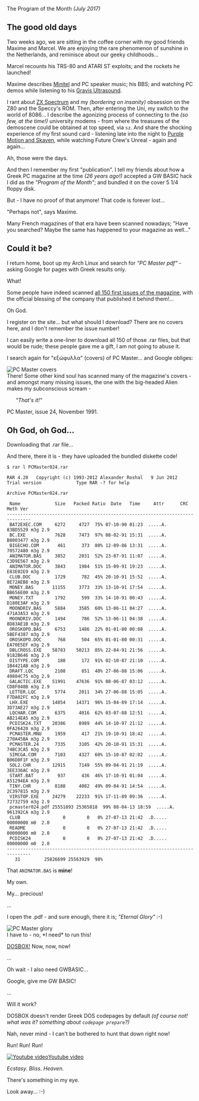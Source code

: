 The Program of the Month *(July 2017)*

## The good old days

Two weeks ago, we are sitting in the coffee corner with my good friends Maxime and Marcel.
We are enjoying the rare phenomenon of sunshine in the Netherlands, and reminisce about
our geeky childhoods...

Marcel recounts his TRS-80 and ATARI ST exploits; and the rockets he launched!

Maxime describes <a href="https://en.wikipedia.org/wiki/Minitel" target="_blank">Minitel</a>
and PC speaker music; his BBS; and watching PC demos while listening to his
<a href="https://en.wikipedia.org/wiki/Gravis_Ultrasound" target="_blank">Gravis Ultrasound</a>.

I rant about <a href="http://en.wikipedia.org/wiki/ZX_Spectrum#ZX_Spectrum_16K.2F48K"
target="_blank">ZX Spectrum</a> and my *(bordering on insanity)* obsession on the Z80
and the Speccy's ROM. Then, after entering the Uni, my switch to the world of 8086... 
I describe the agonizing process of connecting to the *(so few, at the
time!)* university modems - from where the treasures of the demoscene could be
obtained at top speed, via `sz`. And share the shocking experience of my first
sound card - listening late into the night to
<a href="https://www.youtube.com/watch?v=9qFQBcsUOWc&index=7&list=RDDmhtc5S4atU"
target="_blank">Purple Motion and Skaven</a>, while watching Future Crew's Unreal - again
and again...

Ah, those were the days.

And then I remember my first "publication". I tell my friends about how
a Greek PC magazine at the time *(26 years ago!)* accepted a GW BASIC hack 
I did as the *"Program of the Month"*; and bundled it on the cover 5 1/4 floppy
disk.

But - I have no proof of that anymore! That code is forever lost...

"Perhaps not", says Maxime.

Many French magazines of that era have been scanned nowadays; "Have you searched?
Maybe the same has happened to your magazine as well..."

## Could it be?

I return home, boot up my Arch Linux and search for *"PC Master pdf"* - asking
Google for pages with Greek results only.

What!

Some people have indeed scanned <a href="http://www.iamretro.gr/pc-master/"
target="_blank">all 150 first issues of the magazine</a>, with the official blessing
of the company that published it behind them!...

Oh God. 

I register on the site... but what should I download? There are no covers here,
and I don't remember the issue number!

I can easily write a one-liner to download all 150 of those .rar files,
but that would be rude; these people gave me a gift, I am not going to abuse it.

I search again for "εξώφυλλα" (covers) of PC Master... and Google obliges:

<img src="covers.png" alt="PC Master covers">

<br>
There! Some other kind soul has scanned many of the magazine's covers - and amongst
many missing issues, the one with the big-headed Alien makes my subconscious scream -

&nbsp;&nbsp;&nbsp;&nbsp;&nbsp; *"That's it!"*

PC Master, issue 24, November 1991.

## Oh God, oh God...

Downloading that .rar file...

And there, there it is - they have uploaded the bundled diskette code!

    $ rar l PCMaster024.rar 
    
    RAR 4.20   Copyright (c) 1993-2012 Alexander Roshal   9 Jun 2012
    Trial version             Type RAR -? for help
    
    Archive PCMaster024.rar
    
     Name             Size   Packed Ratio  Date   Time     Attr      CRC   Meth Ver
    -------------------------------------------------------------------------------
     BAT2EXEC.COM     6272     4727  75% 07-10-90 01:23  .....A.   83BD5529 m3g 2.9
     BC.EXE           7628     7473  97% 08-02-91 15:31  .....A.   B8003477 m3g 2.9
     BIGECHO.COM       461      373  80% 12-09-86 13:31  .....A.   70572480 m3g 2.9
     ANIMATOR.BAS     3852     2031  52% 23-07-91 11:07  .....A.   C3D9E567 m3g 2.9
     ANIMATOR.DOC     3843     1984  51% 15-09-91 19:23  .....A.   E83E02E9 m3g 2.9
     CLUB.DOC         1729      782  45% 20-10-91 15:52  .....A.   8E72AEB8 m3g 2.9
     MONEY.BAS       11155     3773  33% 13-10-91 17:54  .....A.   BB656E00 m3g 2.9
     MONEY.TXT        1792      599  33% 14-10-91 00:43  .....A.   D180E3AF m3g 2.9
     MOONDRIV.BAS     5884     3585  60% 13-06-11 04:27  .....A.   471A3A53 m3g 2.9
     MOONDRIV.DOC     1494      786  52% 13-06-11 04:38  .....A.   8D83AE1B m3g 2.9
     OROSKOPO.BAS     6753     1486  22% 01-01-80 00:08  .....A.   5BEF4387 m3g 2.9
     OROSKOPO.DOC      768      504  65% 01-01-80 00:31  .....A.   EA70E5EF m3g 2.9
     DBLCROSS.EXE    58783    50213  85% 22-04-91 21:56  .....A.   9182B646 m3g 2.9
     DISTYPE.COM       188      172  91% 02-10-87 21:10  .....A.   1B4421AB m3g 2.9
     DRAFT.LQC        2108      851  40% 27-06-88 15:06  .....A.   40884C75 m3g 2.9
     GALACTIC.EXE    51991    47636  91% 08-06-87 03:12  .....A.   CD8F048B m3g 2.9
     LETTER.LQC       5774     2011  34% 27-06-88 15:05  .....A.   F7DA02FC m3g 2.9
     LHX.EXE         14854    14371  96% 15-04-89 17:14  .....A.   3D73AE27 m3g 2.9
     LQCHAR.COM       6375     4016  62% 03-07-88 12:51  .....A.   AB214EA5 m3g 2.9
     PCDISK24.TXT    20386     8989  44% 14-10-97 21:12  .....A.   0FA26420 m3g 2.9
     PCMASTER.MNU     1959      417  21% 19-10-91 18:42  .....A.   270A45BA m3g 2.9
     PCMASTER.24      7335     3105  42% 20-10-91 15:31  .....A.   74BC3CA5 m3g 2.9
     SIMCGA.COM       7103     4327  60% 15-10-87 02:02  .....A.   B06D0F1F m3g 2.9
     SOL2.CHR        12915     7149  55% 09-04-91 21:19  .....A.   3EE336AC m3g 2.9
     START.BAT         937      436  46% 17-10-91 01:04  .....A.   A51294EA m3g 2.9
     TINY.CHR         8188     4082  49% 09-04-91 14:54  .....A.   2C397815 m3g 2.9
     VIRSTOP.EXE     24279    22233  91% 17-11-89 09:36  .....A.   72732759 m3g 2.9
     pcmaster024.pdf 25551893 25365818  99% 08-04-13 18:59  .....A.   961392CA m3g 2.9
     CLUB                0        0   0% 27-07-13 21:42  .D.....   00000000 m0  2.0
     README              0        0   0% 27-07-13 21:42  .D.....   00000000 m0  2.0
     PCDISK24            0        0   0% 27-07-13 21:42  .D.....   00000000 m0  2.0
    -------------------------------------------------------------------------------
       31         25826699 25563929  98%

That `ANIMATOR.BAS` is **mine**!

My own.

My... precious!

...

I open the .pdf - and sure enough, there it is; *"Eternal Glory"* :-)

<img src="glory.jpg" alt="PC Master glory">

<br>
I have to - no, *I need* to run this!

<a href="https://www.dosbox.com/" target="_blank">DOSBOX!</a> Now, now, now!

...

Oh wait - I also need GWBASIC...

Google, give me GW BASIC!

...

Will it work?

DOSBOX doesn't render Greek DOS codepages by default *(of course not! what was it?
something about `codepage prepare`?)*

Nah, never mind - I can't be bothered to hunt that down right now!

Run! Run! Run!

<a href="https://www.youtube.com/watch?v=9u2AIiLwMns">
<img src="itworks.jpg" alt="Youtube video">Youtube video</img></a>

<em>Ecstasy. Bliss. Heaven.</em>

There's something in my eye.

Look away... :-)
